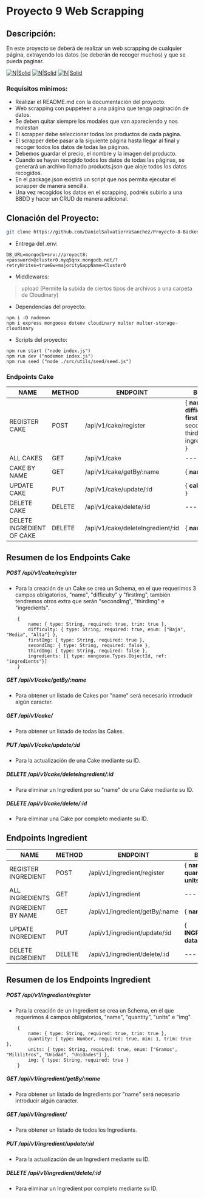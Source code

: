 # Proyecto 9 Web Scrapping

## Descripción:

En este proyecto se deberá de realizar un web scrapping de cualquier página, extrayendo los datos (se deberán de recoger muchos) y que se pueda paginar.

[![N|Solid](https://moonlay.com/wp-content/uploads/2023/01/mongoDB.png)](https://nodesource.com/products/nsolid)
[![N|Solid](https://encrypted-tbn0.gstatic.com/images?q=tbn:ANd9GcRkucnJUfKnyTgCTQ-XEp_CbYIDzXJ_1b4BafS7alYn8v8duI9DMcv3zQvb_WF11dX-95M&usqp=CAU)](https://nodesource.com/products/nsolid)
[![N|Solid](https://moonlay.com/wp-content/uploads/2023/01/node-JS.png)](https://nodesource.com/products/nsolid)

### Requisitos mínimos:

- Realizar el README.md con la documentación del proyecto.
- Web scrapping con puppeteer a una página que tenga paginación de datos.
- Se deben quitar siempre los modales que van apareciendo y nos molestan
- El scrapper debe seleccionar todos los productos de cada página.
- El scrapper debe pasar a la siguiente página hasta llegar al final y recoger todos los datos de todas las páginas.
- Debemos guardar el precio, el nombre y la imagen del producto.
- Cuando se hayan recogido todos los datos de todas las páginas, se generará un archivo llamado products.json que aloje todos los datos recogidos.
- En el package.json existirá un script que nos permita ejecutar el scrapper de manera sencilla.
- Una vez recogidos los datos en el scrapping, podréis subirlo a una BBDD y hacer un CRUD de manera adicional.

## Clonación del Proyecto:

```sh
git clone https://github.com/DanielSalvatierraSanchez/Proyecto-8-Backend-API-REST-FILES.git
```

- Entrega del .env:

```
DB_URL=mongodb+srv://proyect8:<password>@cluster0.myq5qnx.mongodb.net/?retryWrites=true&w=majority&appName=Cluster0
```

- Middlewares:

> upload (Permite la subida de ciertos tipos de archivos a una carpeta de Cloudinary)

- Dependencias del proyecto:

```
npm i -D nodemon
npm i express mongoose dotenv cloudinary multer multer-storage-cloudinary
```

- Scripts del proyecto:

```
npm run start ("node index.js")
npm run dev ("nodemon index.js")
npm run seed ("node ./src/utils/seed/seed.js")
```

### Endpoints Cake

| NAME | METHOD | ENDPOINT | BODY | MIDDLEWARE |
| --- | --- | --- | --- | --- |
| REGISTER CAKE | POST | /api/v1/cake/register | { **name**, **difficulty**, **firstImg**, secondImg, thirdImg, ingredients } | upload |
| ALL CAKES | GET | /api/v1/cake | --- |
| CAKE BY NAME | GET | /api/v1/cake/getBy/:name | { **name** } |
| UPDATE CAKE | PUT | /api/v1/cake/update/:id | { **cake data** } | upload |
| DELETE CAKE | DELETE | /api/v1/cake/delete/:id | --- |
| DELETE INGREDIENT OF CAKE | DELETE | /api/v1/cake/deleteIngredient/:id | { **name** } | --- |

## Resumen de los Endpoints Cake

##### POST /api/v1/cake/register
- Para la creación de un Cake se crea un Schema, en el que requerimos 3 campos obligatorios, "name", "difficulty" y "firstImg", también tendremos otros extra que serán "secondImg", "thirdImg" e "ingredients".
```
    {      
        name: { type: String, required: true, trim: true },
        difficulty: { type: String, required: true, enum: ["Baja", "Media", "Alta"] },
        firstImg: { type: String, required: true },
        secondImg: { type: String, required: false },
        thirdImg: { type: String, required: false },
        ingredients: [{ type: mongoose.Types.ObjectId, ref: "ingredients"}]
    }
```

##### GET /api/v1/cake/getBy/:name
-  Para obtener un listado de Cakes por "name" será necesario introducir algún caracter.

##### GET /api/v1/cake/
-  Para obtener un listado de todas las Cakes.

##### PUT /api/v1/cake/update/:id
-  Para la actualización de una Cake mediante su ID.

##### DELETE /api/v1/cake/deleteIngredient/:id
-  Para eliminar un Ingredient por su "name" de una Cake mediante su ID.

##### DELETE /api/v1/cake/delete/:id
-  Para eliminar una Cake por completo mediante su ID.


## Endpoints Ingredient

| NAME | METHOD | ENDPOINT | BODY | MIDDLEWARE |
| --- | --- | --- | --- | --- |
| REGISTER INGREDIENT | POST | /api/v1/ingredient/register | { **name**, **quantity**, **units**, **img** } | upload |
| ALL INGREDIENTS | GET | /api/v1/ingredient | --- |
| INGREDIENT BY NAME | GET | /api/v1/ingredient/getBy/:name | { **name** } |
| UPDATE INGREDIENT | PUT | /api/v1/ingredient/update/:id | { **INGREDIENT data** } | upload |
| DELETE INGREDIENT | DELETE | /api/v1/ingredient/delete/:id | --- |

## Resumen de los Endpoints Ingredient

##### POST /api/v1/ingredient/register
- Para la creación de un Ingredient se crea un Schema, en el que requerimos 4 campos obligatorios, "name", "quantity", "units" e "img".
```
    {
        name: { type: String, required: true, trim: true },
        quantity: { type: Number, required: true, min: 1, trim: true },
        units: { type: String, required: true, enum: ["Gramos", "Mililitros", "Unidad", "Unidades"] },
        img: { type: String, required: true }
    }
```

##### GET /api/v1/ingredient/getBy/:name
-  Para obtener un listado de Ingredients por "name" será necesario introducir algún caracter.

##### GET /api/v1/ingredient/
-  Para obtener un listado de todos los Ingredients.

##### PUT /api/v1/ingredient/update/:id
-  Para la actualización de un Ingredient mediante su ID.

##### DELETE /api/v1/ingredient/delete/:id
-  Para eliminar un Ingredient por completo mediante su ID.
